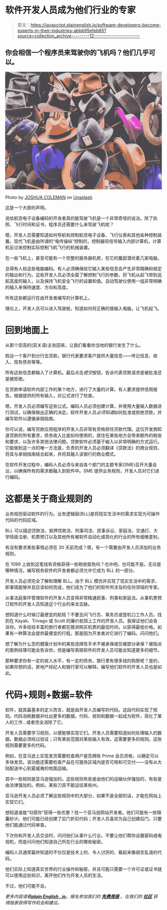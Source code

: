 # 软件开发人员成为他们行业的专家

> 原文：<https://javascript.plainenglish.io/software-developers-become-experts-in-their-industries-abbb95efeb65?source=collection_archive---------12----------------------->

## 你会相信一个程序员来驾驶你的飞机吗？他们几乎可以。

![](img/4b8a0c57ad55d929356fbd6f951fc088.png)

Photo by [JOSHUA COLEMAN](https://unsplash.com/@joshstyle?utm_source=medium&utm_medium=referral) on [Unsplash](https://unsplash.com?utm_source=medium&utm_medium=referral)

这是一个大胆的声明。

说给航空电子设备编码的开发者真的能驾驶飞机是一个非常奇怪的说法。除了执照、飞行时间和证书，程序员还需要什么来驾驶飞机呢？

嗯，开发人员需要知道如何导航和控制航空电子设备、飞行仪表和其他各种控制装置。现代飞机是由所谓的“电传操纵”控制的，控制器将信号输入内部计算机，计算机反过来控制实际控制飞机飞行的机械装置。

在一些飞机上，甚至可能有一个完整的服务器机房，在它的腹部潜伏着几架电脑。

总得有人给这些电脑编码。有人必须确保给它输入某些信息会产生非常精确和规定的输出和行为。这些开发人员必须全面了解控制飞行的参数，将飞机从起飞带到巡航高度的输入，以及保持飞机安全飞行的设置和值。自动驾驶仪使用一组非常明确的输入来保持速度、方向和高度。

所有这些都运行在由开发者编写的计算机上。

理论上，开发人员可以进入驾驶舱，知道如何将正确的值输入电脑，让飞机起飞。

# 回到地面上

从那个崇高的(双关语)主张回来，让我们看看你当地的银行发生了什么。

假设一个客户到分行去贷款。银行代表要求客户提供大量信息——传记信息、收入、现有债务等等。

所有这些信息都输入了计算机。最后点击*提交*按钮，告诉代表贷款请求是被批准还是被拒绝。

在贷款申请软件内部工作的某个地方，进行了大量的计算。有人要求提供信用报告。根据提供的所有输入，对公式进行了检查。

嗯，开发人员必须编写这些公式。编码人员必须创建计算，并使用大量输入数据进行测试，以确保做出正确的决定。软件开发人员*必须知道*如何批准或拒绝贷款，并编写软件以遵循承销指南。

你可以说，编写贷款应用程序的开发人员非常有资格担任贷款代理。这位开发商知道贷款的所有要求，债务收入比是如何使用的，居住在某些地方会带来额外的税收和要求，以及许多其他法律问题。贷款软件必须基于输入以非常明确的方式运行。它能做到这一点的唯一方法是，负责的开发人员必须翻译《贷款法》的商业规则，将其与承销指南结合起来，并将其融入该银行的商业模式。

在软件开发过程中，编码人员必须与来自各个部门的主题专家(SME)召开大量会议，以确保所有的需求都融入到软件中。SME 提供业务规则，开发人员对它们进行编码。

# 这都是关于商业规则的

业务规则驱动软件的行为。业务逻辑层(BLL)是将现实生活中的需求实现为可操作代码的代码区域。

BLL 可以描述贷款法、抵押贷款法、刑事司法、民事诉讼、家庭法、交通灯、大学班级注册、机票预订以及其他所有被软件自动化或简化的行业的所有细微差别。

有没有要求某些事情必须在 30 天前完成？嗯，有一个需要由开发人员添加的业务规则。

在 1099 上收到这笔钱有资格获得一些税收抵免吗？也许吧。也可能不是。无论是哪种情况，编写税务软件的开发者都必须允许它成为 BLL 的一部分。

开发人员必须完全了解和理解 BLL。由于 BLL 模仿并实现了现实生活中的需求，即事情能够并且应该如何完成，他们成为了他们的软件所涉及的任何领域的专家。

从事法庭案件管理软件的开发人员变得非常精通民事、刑事和家庭法。从事机票预订软件的开发人员知道这个行业的来龙去脉。

想知道什么时候订最便宜的航班？不要去问飞行员、乘务员或登机口工作人员。找到在 Kayak、Trivago 或 Scott 的廉价航班上工作的开发人员。我保证他们会告诉你。许多经验丰富的旅行者都在猜测购买机票的最佳时间，以获得最低价格。如果有一种算法会提供最便宜的行程，那是因为开发者对它进行了编码。问问他们。

想了解为什么您的健康计划中的某些选择性手术不被承保或仅被部分承保？被指派的案例经理可能会告诉你，但是编写索赔软件的开发人员可能会知道更多的细节。

那种要求你有一定的收入水平，有一定的债务，银行里有很多钱的购房呢？是的，如果你想的话，房地产经纪人和银行家可以解释。编写他们软件的开发人员也是如此。

# 代码+规则+数据=软件

软件，就其最基本的定义而言，就是由开发人员编写的代码。这段代码实现了规则。代码消耗数据并吐出更多的数据。代码、规则和数据一起成为软件，简化了某人的工作…或者完全消除了它。

开发人员需要学习规则，以便能够实现它们。开发人员需要知道如何处理输入的数据。数据必须经过验证；只有某些范围对某些输入有效。这需要更多的规则。这些规则需要更多的代码。

例如，在亚马逊上实现发货需要检查用户是否拥有 Prime 会员资格，以确定可以多快发货。该功能还需要检查产品在可服务区域内是否可用和可交付——没有从大陆配送中心到夏威夷的地面运输。

其中一些规则是亚马逊强加的。这些规则有些是由他们的运输伙伴强加的，有些是由法律强加的。例如，某些刀具不能运往某些州。

亚马逊开发人员必须了解这些规则中的大部分，如果不是全部的话，才能在网站上实现它们。

想知道谁能“勾搭你”获得一些优惠？找一个亚马逊网站开发者。他们可能有一些锦囊妙计。他们可能已经创建了后门折扣代码；开发人员喜欢为自己创建后门，只要他们能通过代码审查。

下次你和开发人员交谈时，问问他们从事什么行业。不要让他们帮你设置密码或电视机，而是问问他们知道自己所在行业的哪些秘密。

编码人员通常最终知道的不仅仅是技术上的、令人讨厌的、看起来像胡言乱语的代码。

他们实际上知道真实世界的行业操作和秘密，并且可能只需要一个许可证或证书就可以使用这些知识，离开他们作为开发人员的生活。

不过，他们可能不会。

*更多内容请看*[***plain English . io***](http://plainenglish.io/)*。报名参加我们的* [***免费周报***](http://newsletter.plainenglish.io/) *。在我们的* [***社区***](https://discord.gg/GtDtUAvyhW) *获得独家获得写作机会和建议。*